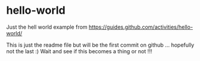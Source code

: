 # hello-world
Just the hell world example from https://guides.github.com/activities/hello-world/

This is just the readme file but will be the first commit on github ... hopefully not the last :)
Wait and see if this becomes a thing or not !!!
